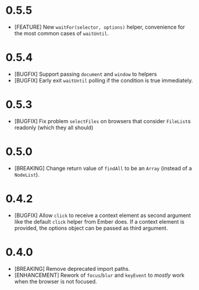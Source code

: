 # 0.5.5
- [FEATURE] New `waitFor(selector, options)` helper, convenience for the most common cases of `waitUntil`.

# 0.5.4
- [BUGFIX] Support passing `document` and `window` to helpers
- [BUGFIX] Early exit `waitUntil` polling if the condition is true immediately.

# 0.5.3
- [BUGFIX] Fix problem `selectFiles` on browsers that consider `FileList`s readonly (which they all should)

# 0.5.0
- [BREAKING] Change return value of `findAll` to be an `Array` (instead of a `NodeList`).

# 0.4.2
-  [BUGFIX] Allow `click` to receive a context element as second argument like the
   default `click` helper from Ember does. If a context element is provided, the options object can be passed as third argument.
# 0.4.0
- [BREAKING] Remove deprecated import paths.
- [ENHANCEMENT] Rework of `focus`/`blur` and `keyEvent` to _mostly_ work when the browser is not
  focused.
